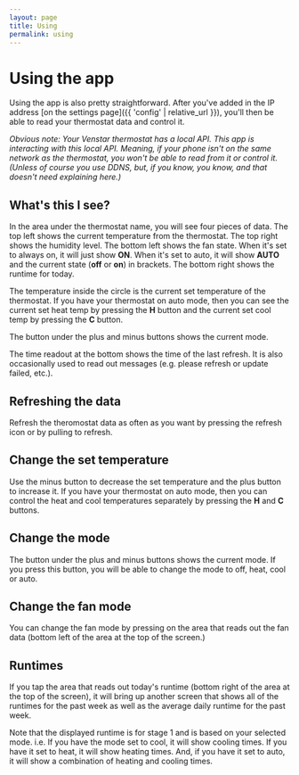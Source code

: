 ```yaml
---
layout: page
title: Using
permalink: using
---
```


# Using the app

Using the app is also pretty straightforward. After you've added in the IP address [on the settings page]({{ 'config' | relative_url }}), you'll then be able to read your thermostat data and control it.

*Obvious note: Your Venstar thermostat has a local API. This app is interacting with this local API. Meaning, if your phone isn't on the same network as the thermostat, you won't be able to read from it or control it. (Unless of course you use DDNS, but, if you know, you know, and that doesn't need explaining here.)*

## What's this I see?

In the area under the thermostat name, you will see four pieces of data. The top left shows the current temperature from the thermostat. The top right shows the humidity level. The bottom left shows the fan state. When it's set to always on, it will just show **ON**. When it's set to auto, it will show **AUTO** and the current state (**off** or **on**) in brackets. The bottom right shows the runtime for today.

The temperature inside the circle is the current set temperature of the thermostat. If you have your thermostat on auto mode, then you can see the current set heat temp by pressing the **H** button and the current set cool temp by pressing the **C** button.

The button under the plus and minus buttons shows the current mode.

The time readout at the bottom shows the time of the last refresh. It is also occasionally used to read out messages (e.g. please refresh or update failed, etc.).

## Refreshing the data

Refresh the theromostat data as often as you want by pressing the refresh icon or by pulling to refresh.

## Change the set temperature

Use the minus button to decrease the set temperature and the plus button to increase it. If you have your thermostat on auto mode, then you can control the heat and cool temperatures separately by pressing the **H** and **C** buttons.

## Change the mode

The button under the plus and minus buttons shows the current mode. If you press this button, you will be able to change the mode to off, heat, cool or auto.

## Change the fan mode

You can change the fan mode by pressing on the area that reads out the fan data (bottom left of the area at the top of the screen.)

## Runtimes

If you tap the area that reads out today's runtime (bottom right of the area at the top of the screen), it will bring up another screen that shows all of the runtimes for the past week as well as the average daily runtime for the past week.

Note that the displayed runtime is for stage 1 and is based on your selected mode. i.e. If you have the mode set to cool, it will show cooling times. If you have it set to heat, it will show heating times. And, if you have it set to auto, it will show a combination of heating and cooling times.
